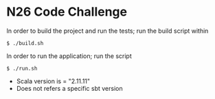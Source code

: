 # N26 Code Challenge



In order to build the project and run the tests; run the build script within
```
$ ./build.sh
```

In order to run the application; run the script
```
$ ./run.sh
```

- Scala version is = "2.11.11"
- Does not refers a specific sbt version
